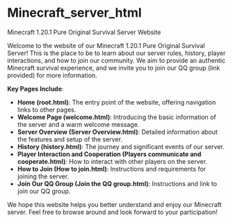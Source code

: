 # Minecraft_server_html

Minecraft 1.20.1 Pure Original Survival Server Website

Welcome to the website of our Minecraft 1.20.1 Pure Original Survival Server! This is the place to be to learn about our server rules, history, player interactions, and how to join our community. We aim to provide an authentic Minecraft survival experience, and we invite you to join our QQ group (link provided) for more information.

**Key Pages Include**:
- **Home (root.html)**: The entry point of the website, offering navigation links to other pages.
- **Welcome Page (welcome.html)**: Introducing the basic information of the server and a warm welcome message.
- **Server Overview (Server Overview.html)**: Detailed information about the features and setup of the server.
- **History (history.html)**: The journey and significant events of our server.
- **Player Interaction and Cooperation (Players communicate and cooperate.html)**: How to interact with other players on the server.
- **How to Join (How to join.html)**: Instructions and requirements for joining the server.
- **Join Our QQ Group (Join the QQ group.html)**: Instructions and link to join our QQ group.

We hope this website helps you better understand and enjoy our Minecraft server. Feel free to browse around and look forward to your participation!
